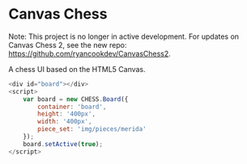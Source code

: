 Canvas Chess
============

Note: This project is no longer in active development. For updates on Canvas Chess 2, see the new repo: https://github.com/ryancookdev/CanvasChess2.

A chess UI based on the HTML5 Canvas.

```javascript
<div id="board"></div>
<script>
    var board = new CHESS.Board({
        container: 'board',
        height: '400px',
        width: '400px',
        piece_set: 'img/pieces/merida'
    });
    board.setActive(true);
</script>
```
